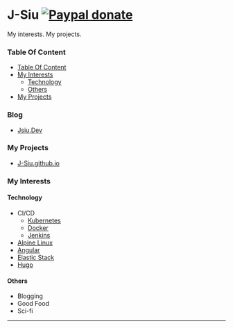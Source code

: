 # J-Siu  [![Paypal donate](https://www.paypalobjects.com/en_US/i/btn/btn_donate_LG.gif)](https://www.paypal.com/donate/?business=HZF49NM9D35SJ&no_recurring=0&currency_code=CAD)

My interests. My projects.
<!--more-->

### Table Of Content
<!-- TOC -->

- [Table Of Content](#table-of-content)
- [My Interests](#my-interests)
  - [Technology](#technology)
  - [Others](#others)
- [My Projects](#my-projects)

<!-- /TOC -->


### Blog

- [Jsiu.Dev](//JSiu.dev/)

### My Projects

- [J-Siu.github.io](//J-Siu.github.io)

### My Interests

#### Technology

- CI/CD
  - [Kubernetes](/tags/kubernetes/)
  - [Docker](/tags/docker/)
  - [Jenkins](/tags/jenkins/)
- [Alpine Linux](/tags/alpine/)
- [Angular](/tags/angular/)
- [Elastic Stack](/tags/elk/)
- [Hugo](/tags/hugo/)

#### Others

- Blogging
- Good Food
- Sci-fi

---
